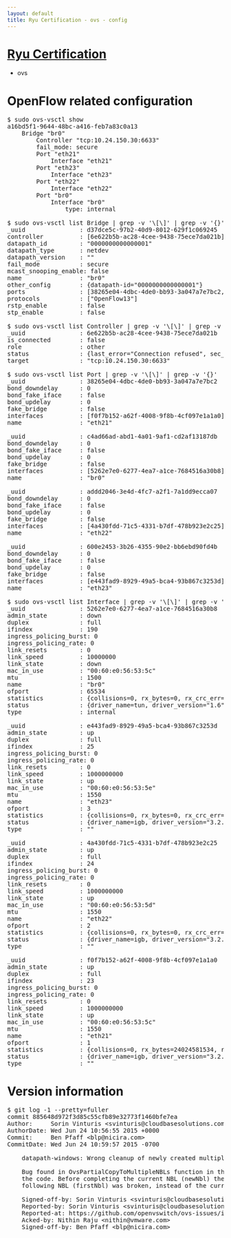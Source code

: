 ```yaml
---
layout: default
title: Ryu Certification - ovs - config
---
```

# [Ryu Certification](http://osrg.github.io/ryu/certification.html)
* ovs 

# OpenFlow related configuration
<pre>
$ sudo ovs-vsctl show
a16bd5f1-9644-48bc-a416-feb7a83c0a13
    Bridge "br0"
        Controller "tcp:10.24.150.30:6633"
        fail_mode: secure
        Port "eth21"
            Interface "eth21"
        Port "eth23"
            Interface "eth23"
        Port "eth22"
            Interface "eth22"
        Port "br0"
            Interface "br0"
                type: internal

$ sudo ovs-vsctl list Bridge | grep -v '\[\]' | grep -v '{}'
_uuid               : d37dce5c-97b2-40d9-8012-629f1c069245
controller          : [6e622b5b-ac28-4cee-9438-75ece7da021b]
datapath_id         : "0000000000000001"
datapath_type       : netdev
datapath_version    : "<built-in>"
fail_mode           : secure
mcast_snooping_enable: false
name                : "br0"
other_config        : {datapath-id="0000000000000001"}
ports               : [38265e04-4dbc-4de0-bb93-3a047a7e7bc2, 600e2453-3b26-4355-90e2-bb6ebd90fd4b, addd2046-3e4d-4fc7-a2f1-7a1dd9ecca07, c4ad66ad-abd1-4a01-9af1-cd2af13187db]
protocols           : ["OpenFlow13"]
rstp_enable         : false
stp_enable          : false

$ sudo ovs-vsctl list Controller | grep -v '\[\]' | grep -v '{}'
_uuid               : 6e622b5b-ac28-4cee-9438-75ece7da021b
is_connected        : false
role                : other
status              : {last_error="Connection refused", sec_since_disconnect="2", state=BACKOFF}
target              : "tcp:10.24.150.30:6633"

$ sudo ovs-vsctl list Port | grep -v '\[\]' | grep -v '{}'
_uuid               : 38265e04-4dbc-4de0-bb93-3a047a7e7bc2
bond_downdelay      : 0
bond_fake_iface     : false
bond_updelay        : 0
fake_bridge         : false
interfaces          : [f0f7b152-a62f-4008-9f8b-4cf097e1a1a0]
name                : "eth21"

_uuid               : c4ad66ad-abd1-4a01-9af1-cd2af13187db
bond_downdelay      : 0
bond_fake_iface     : false
bond_updelay        : 0
fake_bridge         : false
interfaces          : [5262e7e0-6277-4ea7-a1ce-7684516a30b8]
name                : "br0"

_uuid               : addd2046-3e4d-4fc7-a2f1-7a1dd9ecca07
bond_downdelay      : 0
bond_fake_iface     : false
bond_updelay        : 0
fake_bridge         : false
interfaces          : [4a430fdd-71c5-4331-b7df-478b923e2c25]
name                : "eth22"

_uuid               : 600e2453-3b26-4355-90e2-bb6ebd90fd4b
bond_downdelay      : 0
bond_fake_iface     : false
bond_updelay        : 0
fake_bridge         : false
interfaces          : [e443fad9-8929-49a5-bca4-93b867c3253d]
name                : "eth23"

$ sudo ovs-vsctl list Interface | grep -v '\[\]' | grep -v '{}'
_uuid               : 5262e7e0-6277-4ea7-a1ce-7684516a30b8
admin_state         : down
duplex              : full
ifindex             : 190
ingress_policing_burst: 0
ingress_policing_rate: 0
link_resets         : 0
link_speed          : 10000000
link_state          : down
mac_in_use          : "00:60:e0:56:53:5c"
mtu                 : 1500
name                : "br0"
ofport              : 65534
statistics          : {collisions=0, rx_bytes=0, rx_crc_err=0, rx_dropped=0, rx_errors=0, rx_frame_err=0, rx_over_err=0, rx_packets=0, tx_bytes=0, tx_dropped=0, tx_errors=0, tx_packets=0}
status              : {driver_name=tun, driver_version="1.6", firmware_version="N/A"}
type                : internal

_uuid               : e443fad9-8929-49a5-bca4-93b867c3253d
admin_state         : up
duplex              : full
ifindex             : 25
ingress_policing_burst: 0
ingress_policing_rate: 0
link_resets         : 0
link_speed          : 1000000000
link_state          : up
mac_in_use          : "00:60:e0:56:53:5e"
mtu                 : 1550
name                : "eth23"
ofport              : 3
statistics          : {collisions=0, rx_bytes=0, rx_crc_err=0, rx_dropped=0, rx_errors=0, rx_frame_err=0, rx_over_err=0, rx_packets=0, tx_bytes=1176922500, tx_dropped=0, tx_errors=0, tx_packets=784615}
status              : {driver_name=igb, driver_version="3.2.10-k", firmware_version="2.10-9"}
type                : ""

_uuid               : 4a430fdd-71c5-4331-b7df-478b923e2c25
admin_state         : up
duplex              : full
ifindex             : 24
ingress_policing_burst: 0
ingress_policing_rate: 0
link_resets         : 0
link_speed          : 1000000000
link_state          : up
mac_in_use          : "00:60:e0:56:53:5d"
mtu                 : 1550
name                : "eth22"
ofport              : 2
statistics          : {collisions=0, rx_bytes=0, rx_crc_err=0, rx_dropped=0, rx_errors=0, rx_frame_err=0, rx_over_err=0, rx_packets=0, tx_bytes=18089315792, tx_dropped=0, tx_errors=0, tx_packets=12064077}
status              : {driver_name=igb, driver_version="3.2.10-k", firmware_version="2.10-9"}
type                : ""

_uuid               : f0f7b152-a62f-4008-9f8b-4cf097e1a1a0
admin_state         : up
duplex              : full
ifindex             : 23
ingress_policing_burst: 0
ingress_policing_rate: 0
link_resets         : 0
link_speed          : 1000000000
link_state          : up
mac_in_use          : "00:60:e0:56:53:5c"
mtu                 : 1550
name                : "eth21"
ofport              : 1
statistics          : {collisions=0, rx_bytes=24024581534, rx_crc_err=0, rx_dropped=0, rx_errors=0, rx_frame_err=0, rx_over_err=0, rx_packets=16026376, tx_bytes=0, tx_dropped=0, tx_errors=0, tx_packets=0}
status              : {driver_name=igb, driver_version="3.2.10-k", firmware_version="2.10-9"}
type                : ""
</pre>

# Version information
<pre>
$ git log -1 --pretty=fuller
commit 885648d972f3d85c55cfb89e32773f1460bfe7ea
Author:     Sorin Vinturis &lt;svinturis@cloudbasesolutions.com&gt;
AuthorDate: Wed Jun 24 10:56:55 2015 +0000
Commit:     Ben Pfaff &lt;blp@nicira.com&gt;
CommitDate: Wed Jun 24 10:59:57 2015 -0700

    datapath-windows: Wrong cleanup of newly created multiple NBLs
    
    Bug found in OvsPartialCopyToMultipleNBLs function in the cleanup part of
    the code. Before completing the current NBL &#40;newNbl&#41; the NEXT link for the
    following NBL &#40;firstNbl&#41; was broken, instead of the current one &#40;newNbl&#41;.
    
    Signed-off-by: Sorin Vinturis &lt;svinturis@cloudbasesolutions.com&gt;
    Reported-by: Sorin Vinturis &lt;svinturis@cloudbasesolutions.com&gt;
    Reported-at: https://github.com/openvswitch/ovs-issues/issues/87
    Acked-by: Nithin Raju &lt;nithin@vmware.com&gt;
    Signed-off-by: Ben Pfaff &lt;blp@nicira.com&gt;
</pre>
